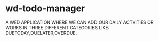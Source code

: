 # wd-todo-manager
A WED APPLICATION WHERE WE CAN ADD OUR DAILY ACTVITIES OR WORKS IN THREE DIFFERENT CATEGORIES LIKE: DUETODAY,DUELATER,OVERDUE.


